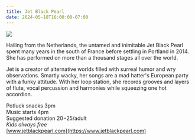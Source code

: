 ```yaml
---
title: Jet Black Pearl
date: 2024-05-18T16:00:00-07:00
---
```


![](https://s3.us-west-2.amazonaws.com/stickyplum.com/2024-05-18_Jet_Black_Pearl.jpg)

Hailing from the Netherlands, the untamed and inimitable Jet Black Pearl spent many years in the south of France before settling in Portland in 2014. She has performed on more than a thousand stages all over the world.

Jet is a creator of alternative worlds filled with surreal humor and wry observations. Smartly wacky, her songs are a mad hatter's European party with a funky attitude. With her loop station, she records grooves and layers of flute, vocal percussion and harmonies while squeezing one hot accordion.

Potluck snacks 3pm  
Music starts 4pm  
Suggested donation $20-$25/adult  
_Kids always free_  
[www.jetblackpearl.com](https://www.jetblackpearl.com)
